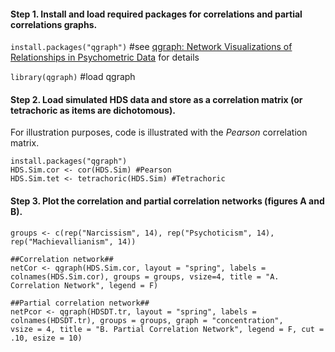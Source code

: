#### Step 1. Install and load required packages for correlations and partial correlations graphs.
`install.packages("qgraph")` #see [qgraph: Network Visualizations of Relationships in Psychometric Data](http://www.jstatsoft.org/v48/i04/) for details 

`library(qgraph)` #load qgraph

#### Step 2. Load simulated HDS data and store as a correlation matrix (or tetrachoric as items are dichotomous).

For illustration purposes, code is illustrated with the *Pearson* correlation matrix.

```Rouge
install.packages("qgraph")
HDS.Sim.cor <- cor(HDS.Sim) #Pearson
HDS.Sim.tet <- tetrachoric(HDS.Sim) #Tetrachoric
```

#### Step 3. Plot the correlation and partial correlation networks (figures A and B).

```Rouge
groups <- c(rep("Narcissism", 14), rep("Psychoticism", 14), rep("Machievallianism", 14))

##Correlation network##
netCor <- qgraph(HDS.Sim.cor, layout = "spring", labels = colnames(HDS.Sim.cor), groups = groups, vsize=4, title = "A. Correlation Network", legend = F)

##Partial correlation network##
netPcor <- qgraph(HDSDT.tr, layout = "spring", labels = colnames(HDSDT.tr), groups = groups, graph = "concentration", 
vsize = 4, title = "B. Partial Correlation Network", legend = F, cut = .10, esize = 10)
```
